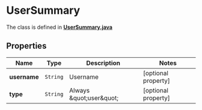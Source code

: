 

# UserSummary

The class is defined in **[UserSummary.java](../../src/main/java/org/openapitools/model/UserSummary.java)**

## Properties

Name | Type | Description | Notes
------------ | ------------- | ------------- | -------------
**username** | `String` | Username |  [optional property]
**type** | `String` | Always \&quot;user\&quot; |  [optional property]




